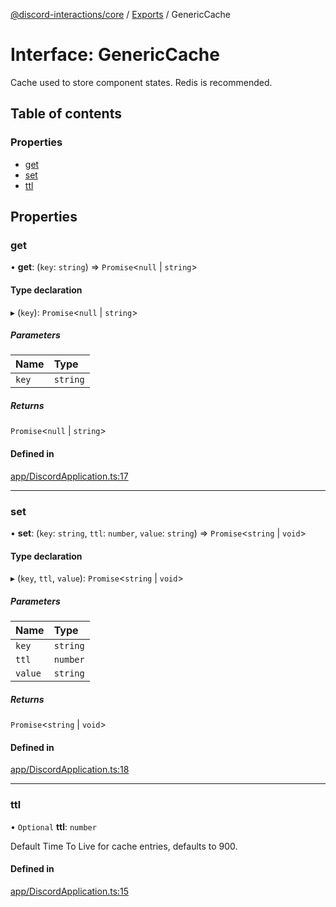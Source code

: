 [@discord-interactions/core](../README.md) / [Exports](../modules.md) / GenericCache

# Interface: GenericCache

Cache used to store component states. Redis is recommended.

## Table of contents

### Properties

- [get](GenericCache.md#get)
- [set](GenericCache.md#set)
- [ttl](GenericCache.md#ttl)

## Properties

### get

• **get**: (`key`: `string`) => `Promise`<``null`` \| `string`\>

#### Type declaration

▸ (`key`): `Promise`<``null`` \| `string`\>

##### Parameters

| Name | Type |
| :------ | :------ |
| `key` | `string` |

##### Returns

`Promise`<``null`` \| `string`\>

#### Defined in

[app/DiscordApplication.ts:17](https://github.com/ssMMiles/discord-interactions/blob/e15756f/packages/core/src/app/DiscordApplication.ts#L17)

___

### set

• **set**: (`key`: `string`, `ttl`: `number`, `value`: `string`) => `Promise`<`string` \| `void`\>

#### Type declaration

▸ (`key`, `ttl`, `value`): `Promise`<`string` \| `void`\>

##### Parameters

| Name | Type |
| :------ | :------ |
| `key` | `string` |
| `ttl` | `number` |
| `value` | `string` |

##### Returns

`Promise`<`string` \| `void`\>

#### Defined in

[app/DiscordApplication.ts:18](https://github.com/ssMMiles/discord-interactions/blob/e15756f/packages/core/src/app/DiscordApplication.ts#L18)

___

### ttl

• `Optional` **ttl**: `number`

Default Time To Live for cache entries, defaults to 900.

#### Defined in

[app/DiscordApplication.ts:15](https://github.com/ssMMiles/discord-interactions/blob/e15756f/packages/core/src/app/DiscordApplication.ts#L15)
